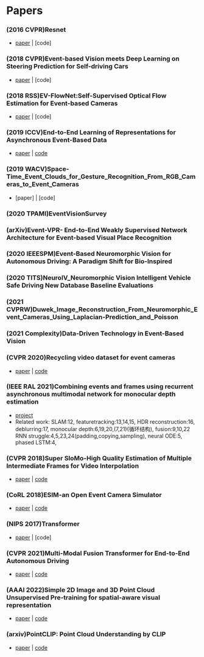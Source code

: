 # Papers
### (2016 CVPR)Resnet 
- [paper](https://arxiv.org/pdf/1512.03385.pdf) | [code]
    

### (2018 CVPR)Event-based Vision meets Deep Learning on Steering Prediction for Self-driving Cars
- [paper](https://arxiv.org/pdf/1804.01310.pdf) | [code]


### (2018 RSS)EV-FlowNet:Self-Supervised Optical Flow Estimation for Event-based Cameras
- [paper](https://arxiv.org/pdf/1802.06898.pdf) | [code]


### (2019 ICCV)End-to-End Learning of Representations for Asynchronous Event-Based Data
- [paper](http://rpg.ifi.uzh.ch/docs/ICCV19_Gehrig.pdf) | [code](https://github.com/uzh-rpg/rpg_event_representation_learning)


### (2019 WACV)Space-Time_Event_Clouds_for_Gesture_Recognition_From_RGB_Cameras_to_Event_Cameras
- [paper] | [code]


### (2020 TPAMI)EventVisionSurvey


### (arXiv)Event-VPR- End-to-End Weakly Supervised Network Architecture for Event-based Visual Place Recognition


### (2020 IEEESPM)Event-Based Neuromorphic Vision for Autonomous Driving: A Paradigm Shift for Bio-Inspired


### (2020 TITS)NeuroIV_Neuromorphic Vision Intelligent Vehicle Safe Driving New Database Baseline Evaluations


### (2021 CVPRW)Duwek_Image_Reconstruction_From_Neuromorphic_Event_Cameras_Using_Laplacian-Prediction_and_Poisson


### (2021 Complexity)Data-Driven Technology in Event-Based Vision


### (CVPR 2020)Recycling video dataset for event cameras 
- [paper](http://rpg.ifi.uzh.ch/docs/CVPR20_Gehrig.pdf) | [code](https://github.com/uzh-rpg/rpg_vid2e)


### (IEEE RAL 2021)Combining events and frames using recurrent asynchronous multimodal network for monocular depth estimation 
- [project](http://rpg.ifi.uzh.ch/RAMNet.html)
- Related work: SLAM:12, featuretracking:13,14,15, HDR reconstruction:16, deblurring:17, monocular depth:6,19,20,(7,21)(循环结构), fusion:9,10,22
                RNN struggle:4,5,23,24(padding,copying,sampling), neural ODE:5, phased LSTM:4, 


### (CVPR 2018)Super SloMo-High Quality Estimation of Multiple Intermediate Frames for Video Interpolation 
- [paper](https://arxiv.org/abs/1712.00080) | [code](https://github.com/avinashpaliwal/Super-SloMo)


### (CoRL 2018)ESIM-an Open Event Camera Simulator
- [paper](http://rpg.ifi.uzh.ch/docs/CORL18_Rebecq.pdf) | [code](https://github.com/uzh-rpg/rpg_esim)


### (NIPS 2017)Transformer 
- [paper](https://arxiv.org/abs/1706.03762) | [code]


### (CVPR 2021)Multi-Modal Fusion Transformer for End-to-End Autonomous Driving 
- [paper](https://arxiv.org/pdf/2104.09224.pdf) | [code](https://github.com/autonomousvision/transfuser)


### (AAAI 2022)Simple 2D Image and 3D Point Cloud Unsupervised Pre-training for spatial-aware visual representation 
- [paper](https://arxiv.org/abs/2112.04680) | [code](https://github.com/zhyever/SimIPU)


### (arxiv)PointCLIP: Point Cloud Understanding by CLIP 
- [paper](https://arxiv.org/abs/2112.02413) | [code](https://github.com/ZrrSkywalker/PointCLIP)
